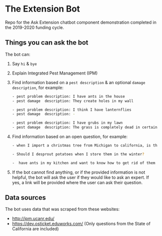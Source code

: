 # The Extension Bot

Repo for the Ask Extension chatbot component demonstration completed in the 2019-2020 funding cycle.

## Things you can ask the bot

The bot can:
1. Say `hi` & `bye`

   

2. Explain Integrated Pest Management (IPM)

   

3. Find information based on a `pest description` & an optional `damage description`, for example:

   ```bash
   - pest problem description: I have ants in the house 
   - pest damage  description: They create holes in my wall
   ```

   ```bash
   - pest problem description: I think I have lanternflies
   - pest damage  description: -
   ```

   ```bash
   - pest problem description: I have grubs in my lawn 
   - pest damage  description: The grass is completely dead in certain spots
   ```

   

4. Find  information based on an open question, for example:

   ```bash
   - when I import a christmas tree from Michigan to california, is there a tax I need to pay?
   ```

   ```bash
   - Should I desprout potatoes when I store them in the winter?
   ```

   ```bash
   -  have ants in my kitchen and want to know how to get rid of them
   ```

   

5. If the bot cannot find anything, or if the provided information is not helpful, the bot will ask the user if they would like to ask an expert. If yes, a link will be provided where the user can ask their question.



## Data sources

The bot uses data that was scraped from these websites:

- http://ipm.ucanr.edu/
- https://dev.osticket.eduworks.com/  (Only questions from the State of California are included)
